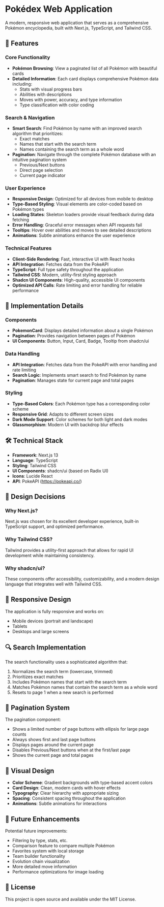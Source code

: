 # Pokédex Web Application

A modern, responsive web application that serves as a comprehensive Pokémon encyclopedia, built with Next.js, TypeScript, and Tailwind CSS.

## 🌟 Features

### Core Functionality
- **Pokémon Browsing**: View a paginated list of all Pokémon with beautiful cards
- **Detailed Information**: Each card displays comprehensive Pokémon data including:
  - Stats with visual progress bars
  - Abilities with descriptions
  - Moves with power, accuracy, and type information
  - Type classification with color coding

### Search & Navigation
- **Smart Search**: Find Pokémon by name with an improved search algorithm that prioritizes:
  - Exact matches
  - Names that start with the search term
  - Names containing the search term as a whole word
- **Pagination**: Navigate through the complete Pokémon database with an intuitive pagination system
  - Previous/Next buttons
  - Direct page selection
  - Current page indicator

### User Experience
- **Responsive Design**: Optimized for all devices from mobile to desktop
- **Type-Based Styling**: Visual elements are color-coded based on Pokémon types
- **Loading States**: Skeleton loaders provide visual feedback during data fetching
- **Error Handling**: Graceful error messages when API requests fail
- **Tooltips**: Hover over abilities and moves to see detailed descriptions
- **Animations**: Subtle animations enhance the user experience

### Technical Features
- **Client-Side Rendering**: Fast, interactive UI with React hooks
- **API Integration**: Fetches data from the PokeAPI
- **TypeScript**: Full type safety throughout the application
- **Tailwind CSS**: Modern, utility-first styling approach
- **Shadcn UI Components**: High-quality, accessible UI components
- **Optimized API Calls**: Rate limiting and error handling for reliable performance

## 🚀 Implementation Details

### Components
- **PokemonCard**: Displays detailed information about a single Pokémon
- **Pagination**: Provides navigation between pages of Pokémon
- **UI Components**: Button, Input, Card, Badge, Tooltip from shadcn/ui

### Data Handling
- **API Integration**: Fetches data from the PokeAPI with error handling and rate limiting
- **Search Logic**: Implements smart search to find Pokémon by name
- **Pagination**: Manages state for current page and total pages

### Styling
- **Type-Based Colors**: Each Pokémon type has a corresponding color scheme
- **Responsive Grid**: Adapts to different screen sizes
- **Dark Mode Support**: Color schemes for both light and dark modes
- **Glassmorphism**: Modern UI with backdrop blur effects

## 🛠️ Technical Stack

- **Framework**: Next.js 13
- **Language**: TypeScript
- **Styling**: Tailwind CSS
- **UI Components**: shadcn/ui (based on Radix UI)
- **Icons**: Lucide React
- **API**: PokeAPI (https://pokeapi.co/)

## 🧠 Design Decisions

### Why Next.js?
Next.js was chosen for its excellent developer experience, built-in TypeScript support, and optimized performance.

### Why Tailwind CSS?
Tailwind provides a utility-first approach that allows for rapid UI development while maintaining consistency.

### Why shadcn/ui?
These components offer accessibility, customizability, and a modern design language that integrates well with Tailwind CSS.

## 📱 Responsive Design

The application is fully responsive and works on:
- Mobile devices (portrait and landscape)
- Tablets
- Desktops and large screens

## 🔍 Search Implementation

The search functionality uses a sophisticated algorithm that:
1. Normalizes the search term (lowercase, trimmed)
2. Prioritizes exact matches
3. Includes Pokémon names that start with the search term
4. Matches Pokémon names that contain the search term as a whole word
5. Resets to page 1 when a new search is performed

## 🔄 Pagination System

The pagination component:
- Shows a limited number of page buttons with ellipsis for large page counts
- Always shows first and last page buttons
- Displays pages around the current page
- Disables Previous/Next buttons when at the first/last page
- Shows the current page and total pages

## 🎨 Visual Design

- **Color Scheme**: Gradient backgrounds with type-based accent colors
- **Card Design**: Clean, modern cards with hover effects
- **Typography**: Clear hierarchy with appropriate sizing
- **Spacing**: Consistent spacing throughout the application
- **Animations**: Subtle animations for interactions

## 🔮 Future Enhancements

Potential future improvements:
- Filtering by type, stats, etc.
- Comparison feature to compare multiple Pokémon
- Favorites system with local storage
- Team builder functionality
- Evolution chain visualization
- More detailed move information
- Performance optimizations for image loading

## 📄 License

This project is open source and available under the MIT License.